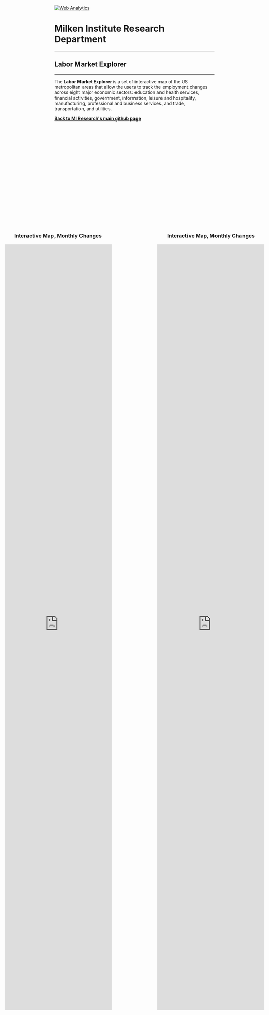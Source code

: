 <br><br>
<head>
<!-- Default Statcounter code for Labor Market Explorer
https://miresearch.github.io/Labor-Market-Explorer/ -->
<script type="text/javascript">
var sc_project=12381799; 
var sc_invisible=1; 
var sc_security="15b2090b"; 
var sc_https=1; 
</script>
<script type="text/javascript"
src="https://www.statcounter.com/counter/counter.js"
async></script>
<noscript><div class="statcounter"><a title="Web Analytics"
href="https://statcounter.com/" target="_blank"><img
class="statcounter"
src="https://c.statcounter.com/12381799/0/15b2090b/1/"
alt="Web Analytics"></a></div></noscript>
<!-- End of Statcounter Code -->
 
<meta name="twitter:title" content="Labor Market Explorer">
<meta name="twitter:image" content="https://claudelopezcom.ipage.com/claudelopez/GOI.jpg">
<meta name="twitter:card" content="summary_large_image">

<meta property="og:title" content="Labor Market Explorer">
<meta property="og:image" content="https://claudelopezcom.ipage.com/claudelopez/GOI.jpg">
<meta property="og:image:url" content="https://claudelopezcom.ipage.com/claudelopez/GOI.jpg">
<meta property="og:image:secure_url" content="https://claudelopezcom.ipage.com/claudelopez/GOI.jpg">
<meta property="og:url" content="https://miresearch.github.io/Labor-Market-Explorer/">

<style>
.split {
  height: 100%;
  width: 50%;
  position: fixed;
  z-index: 1;
  top: 0;
  overflow-x: hidden;
  padding-top: 20px;
}
.left {
  left: 0;
 }

.right {
  right: 0;
  }

.centered {
  position: relative;
  top: 50%;
  left: 50%;
  transform: translate(-50%, -50%);
  text-align: center;
}
</style>
 </head>


<H1><b>Milken Institute Research Department </b></H1>  <Hr>
<H2><b>Labor Market Explorer</b></H2>  <Hr>

The <b> Labor Market Explorer </b> is a set of interactive map of the US metropolitan areas that allow the users to track the employment changes across eight major economic sectors:  education and health services, financial activities, government, information, leisure and hospitality, manufacturing, professional and business services, and trade, transportation, and utilities.


<a href=" https://miresearch.github.io/About/" target="_blank"> <b>Back to MI Research's main github page</b>  </a>

<Br>
 <div class="split left">
  <div class="centered">
     <H3>Interactive Map, Monthly Changes</H3> 
   <iframe src="https://public.tableau.com/views/COVID-19MappingItsImpactonUSIndustriesMonthlyChange/Monthly?:language=en&:display_count=y&publish=yes&:origin=viz_share_link" width="70%" height="60%" frameborder="0"></iframe>
  </div>
</div>

<div class="split right">
  <div class="centered">
     <H3>Interactive Map, Monthly Changes</H3> 
   <iframe src="https://public.tableau.com/views/COVID-19MappingItsImpactonUSIndustriesMonthlyChange/Monthly?:language=en&:display_count=y&publish=yes&:origin=viz_share_link" width="70%" height="60%" frameborder="0"></iframe>
  </div>
</div>

 
<br>
<br>
<br>
<br>
<br>
<br>  
<br>
<br>
<br>
<br>
<br>
<br>
  
<br>
<br>
<Bh>



